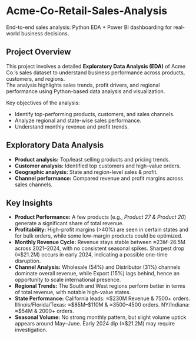# Acme-Co-Retail-Sales-Analysis
End-to-end sales analysis: Python EDA + Power BI dashboarding for real-world business decisions.

## **Project Overview**
This project involves a detailed **Exploratory Data Analysis (EDA)** of Acme Co.’s sales dataset to understand business performance across products, customers, and regions.  
The analysis highlights sales trends, profit drivers, and regional performance using Python-based data analysis and visualization.

Key objectives of the analysis:
- Identify top-performing products, customers, and sales channels.
- Analyze regional and state-wise sales performance.
- Understand monthly revenue and profit trends.
   
## **Exploratory Data Analysis**
   - **Product analysis:** Top/least selling products and pricing trends.
   - **Customer analysis:** Identified top customers and high-value orders.
   - **Geographic analysis:** State and region-level sales & profit.
   - **Channel performance:** Compared revenue and profit margins across sales channels.

## **Key Insights**
- **Product Performance:** A few products (e.g., *Product 27 & Product 20*) generate a significant share of total revenue.
- **Profitability:** High-profit margins (>40%) are seen in certain states and for bulk orders, while some low-margin products could be optimized.
- **Monthly Revenue Cycle:** Revenue stays stable between ≈$23M–$26.5M across 2021–2024, with no consistent seasonal spikes. Sharpest drop (≈$21.2M) occurs in early 2024, indicating a possible one-time disruption.
- **Channel Analysis:** Wholesale (54%) and Distributor (31%) channels dominate overall revenue, while Export (15%) lags behind, hence an opportunity to scale international presence.
- **Regional Trends:** The South and West regions perform better in terms of total revenue, with notable high-value states.
- **State Performance:** California leads: ≈$230M Revenue & 7500+ orders. Illinois/Florida/Texas: ≈$85M–$110M & ≈3500–4500 orders. NY/Indiana: ≈$54M & 2000+ orders.
- **Seasonal Volume:** No strong monthly pattern, but slight volume uptick appears around May–June. Early 2024 dip (≈$21.2M) may require investigation.


